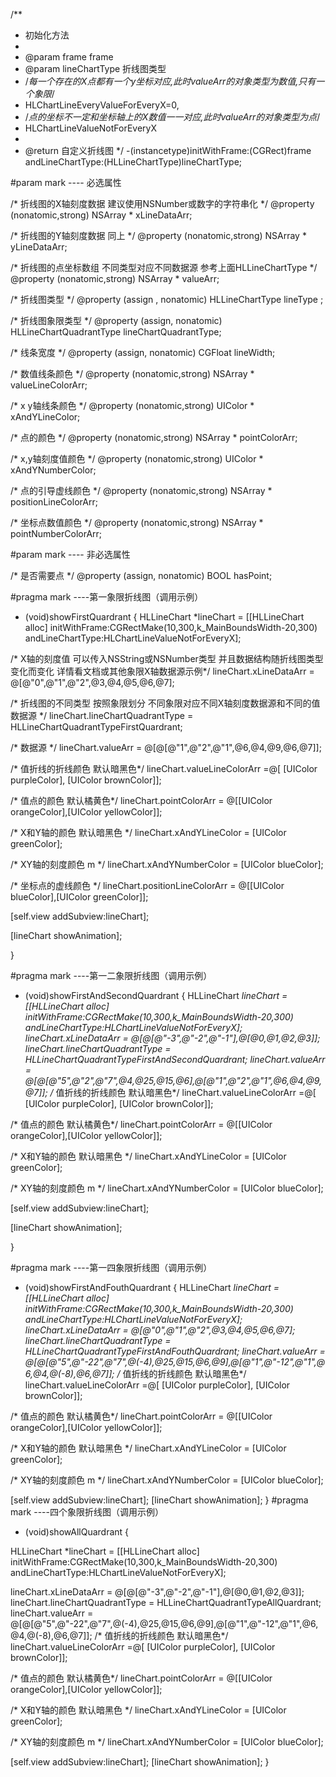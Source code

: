 /**
*  初始化方法
*
*  @param frame         frame
*  @param lineChartType 折线图类型
*  /*每一个存在的X点都有一个y坐标对应,此时valueArr的对象类型为数值,只有一个象限*/
*  HLChartLineEveryValueForEveryX=0,
*  /*点的坐标不一定和坐标轴上的X数值一一对应,此时valueArr的对象类型为点*/
*  HLChartLineValueNotForEveryX
*
*  @return 自定义折线图
*/
-(instancetype)initWithFrame:(CGRect)frame andLineChartType:(HLLineChartType)lineChartType;

#param mark ---- 必选属性
  
/*         折线图的X轴刻度数据 建议使用NSNumber或数字的字符串化                */
@property (nonatomic,strong) NSArray * xLineDataArr;


/*         折线图的Y轴刻度数据 同上                */
@property (nonatomic,strong) NSArray * yLineDataArr;


/*         折线图的点坐标数组 不同类型对应不同数据源  参考上面HLLineChartType       */
@property (nonatomic,strong) NSArray * valueArr;


/*         折线图类型          */
@property (assign , nonatomic) HLLineChartType  lineType ;


/*         折线图象限类型          */
@property (assign, nonatomic) HLLineChartQuadrantType  lineChartQuadrantType;


/*         线条宽度          */
@property (assign, nonatomic) CGFloat lineWidth;


/*         数值线条颜色          */
@property (nonatomic,strong) NSArray * valueLineColorArr;


/*         x y轴线条颜色          */
@property (nonatomic,strong) UIColor * xAndYLineColor;


/*         点的颜色          */
@property (nonatomic,strong) NSArray * pointColorArr;


/*         x,y轴刻度值颜色          */
@property (nonatomic,strong) UIColor * xAndYNumberColor;


/*         点的引导虚线颜色          */
@property (nonatomic,strong) NSArray * positionLineColorArr;


/*         坐标点数值颜色          */
@property (nonatomic,strong) NSArray * pointNumberColorArr;

#param mark ---- 非必选属性

/*         是否需要点          */
@property (assign, nonatomic) BOOL hasPoint;







#pragma mark ----第一象限折线图（调用示例）

- (void)showFirstQuardrant
{
HLLineChart *lineChart = [[HLLineChart alloc] initWithFrame:CGRectMake(10,300,k_MainBoundsWidth-20,300) andLineChartType:HLChartLineValueNotForEveryX];

/* X轴的刻度值 可以传入NSString或NSNumber类型  并且数据结构随折线图类型变化而变化 详情看文档或其他象限X轴数据源示例*/
lineChart.xLineDataArr = @[@"0",@"1",@"2",@3,@4,@5,@6,@7];

/* 折线图的不同类型  按照象限划分 不同象限对应不同X轴刻度数据源和不同的值数据源 */
lineChart.lineChartQuadrantType = HLLineChartQuadrantTypeFirstQuardrant;

/* 数据源 */
lineChart.valueArr = @[@[@"1",@"2",@"1",@6,@4,@9,@6,@7]];

/* 值折线的折线颜色 默认暗黑色*/
lineChart.valueLineColorArr =@[ [UIColor purpleColor], [UIColor brownColor]];

/* 值点的颜色 默认橘黄色*/
lineChart.pointColorArr = @[[UIColor orangeColor],[UIColor yellowColor]];

/* X和Y轴的颜色 默认暗黑色 */
lineChart.xAndYLineColor = [UIColor greenColor];

/* XY轴的刻度颜色 m */
lineChart.xAndYNumberColor = [UIColor blueColor];

/* 坐标点的虚线颜色 */
lineChart.positionLineColorArr = @[[UIColor blueColor],[UIColor greenColor]];

[self.view addSubview:lineChart];

[lineChart showAnimation];

}

#pragma mark ----第一二象限折线图（调用示例）


- (void)showFirstAndSecondQuardrant
{
HLLineChart *lineChart = [[HLLineChart alloc] initWithFrame:CGRectMake(10,300,k_MainBoundsWidth-20,300) andLineChartType:HLChartLineValueNotForEveryX];
lineChart.xLineDataArr = @[@[@"-3",@"-2",@"-1"],@[@0,@1,@2,@3]];
lineChart.lineChartQuadrantType = HLLineChartQuadrantTypeFirstAndSecondQuardrant;
lineChart.valueArr = @[@[@"5",@"2",@"7",@4,@25,@15,@6],@[@"1",@"2",@"1",@6,@4,@9,@7]];
/* 值折线的折线颜色 默认暗黑色*/
lineChart.valueLineColorArr =@[ [UIColor purpleColor], [UIColor brownColor]];

/* 值点的颜色 默认橘黄色*/
lineChart.pointColorArr = @[[UIColor orangeColor],[UIColor yellowColor]];

/* X和Y轴的颜色 默认暗黑色 */
lineChart.xAndYLineColor = [UIColor greenColor];

/* XY轴的刻度颜色 m */
lineChart.xAndYNumberColor = [UIColor blueColor];

[self.view addSubview:lineChart];

[lineChart showAnimation];

}

#pragma mark ----第一四象限折线图（调用示例）


- (void)showFirstAndFouthQuardrant
{
HLLineChart *lineChart = [[HLLineChart alloc] initWithFrame:CGRectMake(10,300,k_MainBoundsWidth-20,300) andLineChartType:HLChartLineValueNotForEveryX];
lineChart.xLineDataArr = @[@"0",@"1",@"2",@3,@4,@5,@6,@7];
lineChart.lineChartQuadrantType = HLLineChartQuadrantTypeFirstAndFouthQuardrant;
lineChart.valueArr = @[@[@"5",@"-22",@"7",@(-4),@25,@15,@6,@9],@[@"1",@"-12",@"1",@6,@4,@(-8),@6,@7]];
/* 值折线的折线颜色 默认暗黑色*/
lineChart.valueLineColorArr =@[ [UIColor purpleColor], [UIColor brownColor]];

/* 值点的颜色 默认橘黄色*/
lineChart.pointColorArr = @[[UIColor orangeColor],[UIColor yellowColor]];

/* X和Y轴的颜色 默认暗黑色 */
lineChart.xAndYLineColor = [UIColor greenColor];

/* XY轴的刻度颜色 m */
lineChart.xAndYNumberColor = [UIColor blueColor];

[self.view addSubview:lineChart];
[lineChart showAnimation];
}
#pragma mark ----四个象限折线图（调用示例）


- (void)showAllQuardrant
{

HLLineChart *lineChart = [[HLLineChart alloc] initWithFrame:CGRectMake(10,300,k_MainBoundsWidth-20,300) andLineChartType:HLChartLineValueNotForEveryX];

lineChart.xLineDataArr = @[@[@"-3",@"-2",@"-1"],@[@0,@1,@2,@3]];
lineChart.lineChartQuadrantType = HLLineChartQuadrantTypeAllQuardrant;
lineChart.valueArr = @[@[@"5",@"-22",@"7",@(-4),@25,@15,@6,@9],@[@"1",@"-12",@"1",@6,@4,@(-8),@6,@7]];    /* 值折线的折线颜色 默认暗黑色*/
lineChart.valueLineColorArr =@[ [UIColor purpleColor], [UIColor brownColor]];

/* 值点的颜色 默认橘黄色*/
lineChart.pointColorArr = @[[UIColor orangeColor],[UIColor yellowColor]];

/* X和Y轴的颜色 默认暗黑色 */
lineChart.xAndYLineColor = [UIColor greenColor];

/* XY轴的刻度颜色 m */
lineChart.xAndYNumberColor = [UIColor blueColor];

[self.view addSubview:lineChart];
[lineChart showAnimation];
}


